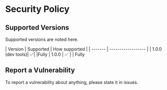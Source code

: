 # Security Policy

## Supported Versions

Supported versions are noted here.

| Version | Supported | How supported       |
| ------- | ------------------ |
| 1.0.0 (dev tools)| :white_check_mark:| |Fully
| 1.0.0   | :white_check_mark:  | | Fully

## Report a Vulnerability

To report a vulnerability about anything, please state it in issues.

